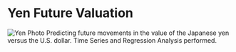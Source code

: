 # Yen Future Valuation
![Yen Photo](Images/unit-10-readme-photo.png)
Predicting future movements in the value of the Japanese yen versus the U.S. dollar. Time Series and Regression Analysis performed.
